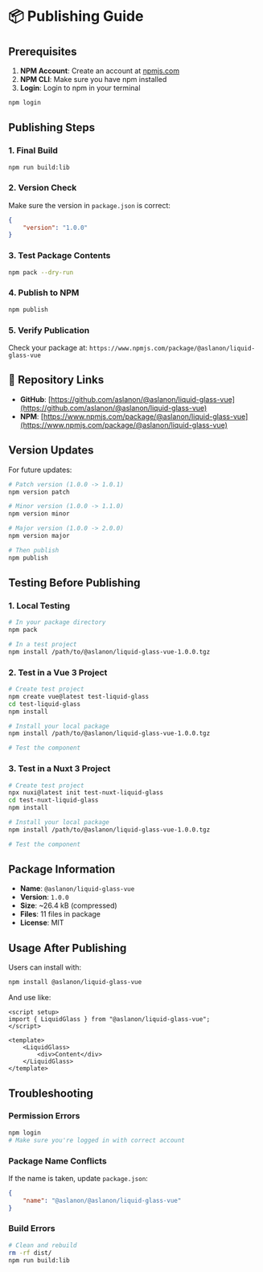# 📦 Publishing Guide

## Prerequisites

1. **NPM Account**: Create an account at [npmjs.com](https://www.npmjs.com)
2. **NPM CLI**: Make sure you have npm installed
3. **Login**: Login to npm in your terminal

```bash
npm login
```

## Publishing Steps

### 1. Final Build

```bash
npm run build:lib
```

### 2. Version Check

Make sure the version in `package.json` is correct:

```json
{
	"version": "1.0.0"
}
```

### 3. Test Package Contents

```bash
npm pack --dry-run
```

### 4. Publish to NPM

```bash
npm publish
```

### 5. Verify Publication

Check your package at: `https://www.npmjs.com/package/@aslanon/liquid-glass-vue`

## 🔗 Repository Links

- **GitHub**: [https://github.com/aslanon/@aslanon/liquid-glass-vue](https://github.com/aslanon/@aslanon/liquid-glass-vue)
- **NPM**: [https://www.npmjs.com/package/@aslanon/liquid-glass-vue](https://www.npmjs.com/package/@aslanon/liquid-glass-vue)

## Version Updates

For future updates:

```bash
# Patch version (1.0.0 -> 1.0.1)
npm version patch

# Minor version (1.0.0 -> 1.1.0)
npm version minor

# Major version (1.0.0 -> 2.0.0)
npm version major

# Then publish
npm publish
```

## Testing Before Publishing

### 1. Local Testing

```bash
# In your package directory
npm pack

# In a test project
npm install /path/to/@aslanon/liquid-glass-vue-1.0.0.tgz
```

### 2. Test in a Vue 3 Project

```bash
# Create test project
npm create vue@latest test-liquid-glass
cd test-liquid-glass
npm install

# Install your local package
npm install /path/to/@aslanon/liquid-glass-vue-1.0.0.tgz

# Test the component
```

### 3. Test in a Nuxt 3 Project

```bash
# Create test project
npx nuxi@latest init test-nuxt-liquid-glass
cd test-nuxt-liquid-glass
npm install

# Install your local package
npm install /path/to/@aslanon/liquid-glass-vue-1.0.0.tgz

# Test the component
```

## Package Information

- **Name**: `@aslanon/liquid-glass-vue`
- **Version**: `1.0.0`
- **Size**: ~26.4 kB (compressed)
- **Files**: 11 files in package
- **License**: MIT

## Usage After Publishing

Users can install with:

```bash
npm install @aslanon/liquid-glass-vue
```

And use like:

```vue
<script setup>
import { LiquidGlass } from "@aslanon/liquid-glass-vue";
</script>

<template>
	<LiquidGlass>
		<div>Content</div>
	</LiquidGlass>
</template>
```

## Troubleshooting

### Permission Errors

```bash
npm login
# Make sure you're logged in with correct account
```

### Package Name Conflicts

If the name is taken, update `package.json`:

```json
{
	"name": "@aslanon/@aslanon/liquid-glass-vue"
}
```

### Build Errors

```bash
# Clean and rebuild
rm -rf dist/
npm run build:lib
```
